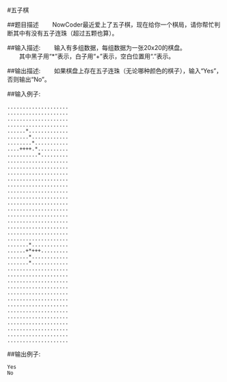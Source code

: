 #五子棋

##题目描述
　　NowCoder最近爱上了五子棋，现在给你一个棋局，请你帮忙判断其中有没有五子连珠（超过五颗也算）。

##输入描述:
　　输入有多组数据，每组数据为一张20x20的棋盘。<br>
　　其中黑子用“*”表示，白子用“+”表示，空白位置用“.”表示。


##输出描述:
　　如果棋盘上存在五子连珠（无论哪种颜色的棋子），输入“Yes”，否则输出“No”。

##输入例子:
```
....................
....................
....................
....................
......*.............
.......*............
........*...........
....++++.*..........
..........*.........
....................
....................
....................
....................
....................
....................
....................
....................
....................
....................
....................
....................
....................
....................
.......*............
......+*+++.........
.......*............
.......*............
....................
....................
....................
....................
....................
....................
....................
....................
....................
....................
....................
....................
....................
```

##输出例子:
```
Yes
No
```